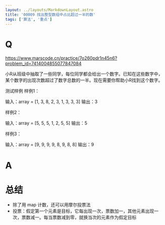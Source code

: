 ```yaml
---
layout: ../layouts/MarkdownLayout.astro
title: '00009 找出整型数组中占比超过一半的数'
tags: ['算法', '重点']
---
```


# Q

https://www.marscode.cn/practice/7o260pdr1n45n6?problem_id=7414004855077847084

小R从班级中抽取了一些同学，每位同学都会给出一个数字。已知在这些数字中，某个数字的出现次数超过了数字总数的一半。现在需要你帮助小R找到这个数字。

测试样例
样例1：

输入：array = [1, 3, 8, 2, 3, 1, 3, 3, 3]
输出：3

样例2：

输入：array = [5, 5, 5, 1, 2, 5, 5]
输出：5

样例3：

输入：array = [9, 9, 9, 9, 8, 9, 8, 8]
输出：9

# A



# 总结

- 除了用 map 计数，还可以用摩尔投票法
- 投票：假定第一个元素是目标，它每出现一次，票数加一，其他元素出现一次，票数减一。每当票数减到零，就换当次的元素作为假定目标

<script>
  // function func(arr) {
  //   const map = new Map()
  //   const len = arr.length
  //   for(let x of arr) {
  //     const count = (map.get(x) || 0) + 1
  //     if (count > len / 2) return x
  //     map.set(x, count)
  //   }
  // }
  function func(arr) {
    let count = 0
    let res = null
    for (let x of arr) {
      if (count === 0) {
        res = x
        count ++
      } else if (x === res) {
        count ++
      } else {
        count --
      }
    }
    return res
  }
  console.log(func([1, 3, 8, 2, 3, 1, 3, 3, 3]))
  console.log(func([5, 5, 5, 1, 2, 5, 5]))
  console.log(func([9, 9, 9, 9, 8, 9, 8, 8]))
</script>
